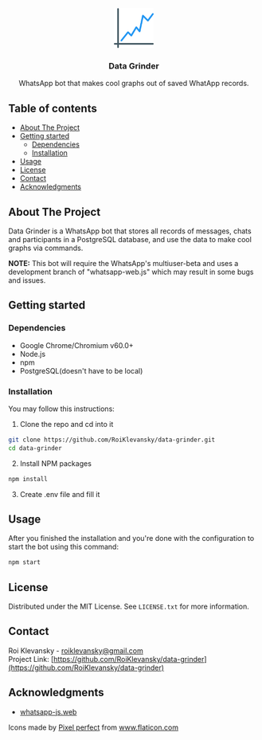 <!-- PROJECT LOGO -->
<div align="center">
    <img src="assets/icon.png" alt="logo" width="80" heigh="80">
    <h3 align="center">Data Grinder</h3>
    <p align="center">WhatsApp bot that makes cool graphs out of saved WhatApp records.</p>
</div>


## Table of contents <!-- omit in toc -->
- [About The Project](#about-the-project)
- [Getting started](#getting-started)
  - [Dependencies](#dependencies)
  - [Installation](#installation)
- [Usage](#usage)
- [License](#license)
- [Contact](#contact)
- [Acknowledgments](#acknowledgments)

## About The Project
Data Grinder is a WhatsApp bot that stores all records of messages, chats and participants in a PostgreSQL database, and use the data to make cool graphs via commands.  

**NOTE:** This bot will require the WhatsApp's multiuser-beta and uses a development branch of "whatsapp-web.js" which may result in some bugs and issues.

## Getting started

### Dependencies
* Google Chrome/Chromium v60.0+  
* Node.js    
* npm  
* PostgreSQL(doesn't have to be local)  

### Installation
You may follow this instructions:
1. Clone the repo and cd into it
```bash
git clone https://github.com/RoiKlevansky/data-grinder.git
cd data-grinder
```
2. Install NPM packages
```bash
npm install
```
3. Create .env file and fill it

## Usage
After you finished the installation and you're done with the configuration to start the bot using this command:
```bash
npm start
```

## License
Distributed under the MIT License. See `LICENSE.txt` for more information.

## Contact
Roi Klevansky - roiklevansky@gmail.com  
Project Link: [https://github.com/RoiKlevansky/data-grinder](https://github.com/RoiKlevansky/data-grinder)

## Acknowledgments
* [whatsapp-js.web](https://github.com/pedroslopez/whatsapp-web.js)
<div>Icons made by <a href="https://www.flaticon.com/authors/pixel-perfect" title="Pixel perfect">Pixel perfect</a> from <a href="https://www.flaticon.com/" title="Flaticon">www.flaticon.com</a></div>